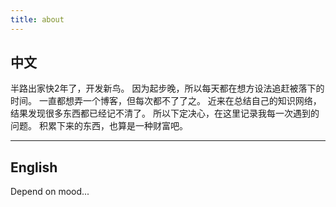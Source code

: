```yaml
---
title: about
---
```

## 中文
半路出家快2年了，开发新鸟。
因为起步晚，所以每天都在想方设法追赶被落下的时间。
一直都想弄一个博客，但每次都不了了之。
近来在总结自己的知识网络，结果发现很多东西都已经记不清了。
所以下定决心，在这里记录我每一次遇到的问题。
积累下来的东西，也算是一种财富吧。

--- 
## English
Depend on mood...